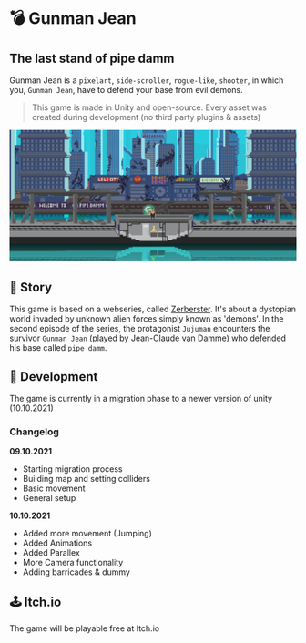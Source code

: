 # 💣 Gunman Jean
## The last stand of pipe damm

Gunman Jean is a `pixelart`, `side-scroller`, `rogue-like`, `shooter`, in which you, `Gunman Jean`, have to defend your base from evil demons.
> This game is made in Unity and open-source. Every asset was created during development (no third party plugins & assets)

![image info](./img/readme_img.png)

## 🧚 Story
This game is based on a webseries, called [Zerberster](https://www.youtube.com/watch?v=dGRG39QhbZw&list=PLHMArgH9bh0uq-rIA4Yi-yeLiHL0rg9zT&ab_channel=ThomasHacker).
It's about a dystopian world invaded by unknown alien forces simply known as 'demons'. In the second episode of the series, the protagonist `Jujuman` encounters the survivor `Gunman Jean` (played by Jean-Claude van Damme) who defended his base called `pipe damm`. 

## 💾 Development

The game is currently in a migration phase to a newer version of unity (10.10.2021)

### Changelog

**09.10.2021**
- Starting migration process
- Building map and setting colliders
- Basic movement
- General setup

**10.10.2021**
- Added more movement (Jumping)
- Added Animations
- Added Parallex
- More Camera functionality
- Adding barricades & dummy

## 🕹️ Itch.io

The game will be playable free at Itch.io